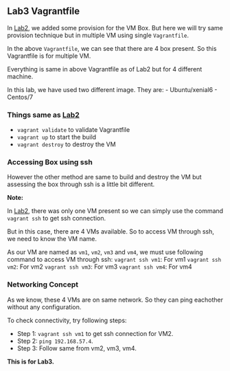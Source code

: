 ## Lab3 Vagrantfile
In [Lab2](https://github.com/TheSpiritMan/DevOps-Project/tree/main/01%20Vagrant/Lab2%20-%20More%20Advanced%20Vagrantfile), we added some provision for the VM Box.
But here we will try same provision technique but in multiple VM using single `Vagrantfile`.

In the above `Vagrantfile`, we can see that there are 4 box present.
So this Vagrantfile is for multiple VM.

Everything is same in above Vagrantfile as of Lab2 but for 4 different machine.

In this lab, we have used two different image. They are:
    - Ubuntu/xenial6
    - Centos/7


### Things same as [Lab2](https://github.com/TheSpiritMan/DevOps-Project/tree/main/01%20Vagrant/Lab2)
- `vagrant validate` to validate Vagrantfile
- `vagrant up` to start the build
- `vagrant destroy` to destroy the VM

### Accessing Box using ssh
However the other method are same to build and destroy the VM but assessing the box through ssh is a little bit different.

<b>Note:</b> 

In [Lab2](https://github.com/TheSpiritMan/DevOps-Project/tree/main/01%20Vagrant/Lab2), there was only one VM present so we can simply use the command `vagrant ssh` to get ssh connection.

But in this case, there are 4 VMs available. So to access VM through ssh, we need to know the VM name.

As our VM are named as `vm1`, `vm2`, `vm3` and `vm4`, we must use following command to access VM through ssh:
`vagrant ssh vm1`: For vm1
`vagrant ssh vm2`: For vm2
`vagrant ssh vm3`: For vm3
`vagrant ssh vm4`: For vm4

### Networking Concept
As we know, these 4 VMs are on same network. So they can ping eachother without any configuration.

To check connectivity, try following steps:
- Step 1: `vagrant ssh vm1` to get ssh connection for VM2.
- Step 2: `ping 192.168.57.4`.
- Step 3: Follow same from vm2, vm3, vm4.

<b>This is for Lab3.</b>
